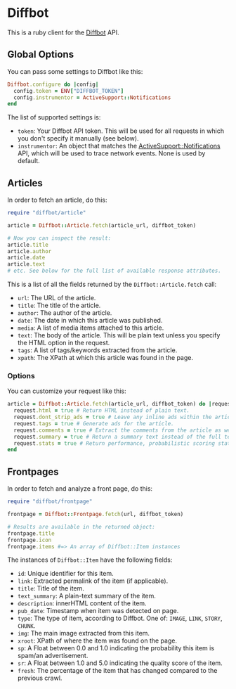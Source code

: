 # Diffbot

This is a ruby client for the [Diffbot](http://diffbot.com) API.

## Global Options

You can pass some settings to Diffbot like this:

``` ruby
Diffbot.configure do |config|
  config.token = ENV["DIFFBOT_TOKEN"]
  config.instrumentor = ActiveSupport::Notifications
end
```

The list of supported settings is:

* `token`: Your Diffbot API token. This will be used for all requests in which
  you don't specify it manually (see below).
* `instrumentor`: An object that matches the [ActiveSupport::Notifications][1]
  API, which will be used to trace network events. None is used by default.

[1]: http://api.rubyonrails.org/classes/ActiveSupport/Notifications.html

## Articles

In order to fetch an article, do this:

``` ruby
require "diffbot/article"

article = Diffbot::Article.fetch(article_url, diffbot_token)

# Now you can inspect the result:
article.title
article.author
article.date
article.text
# etc. See below for the full list of available response attributes.
```

This is a list of all the fields returned by the `Diffbot::Article.fetch` call:

* `url`: The URL of the article.
* `title`: The title of the article.
* `author`: The author of the article.
* `date`: The date in which this article was published.
* `media`: A list of media items attached to this article.
* `text`: The body of the article. This will be plain text unless you specify
  the HTML option in the request.
* `tags`: A list of tags/keywords extracted from the article.
* `xpath`: The XPath at which this article was found in the page.

### Options

You can customize your request like this:

``` ruby
article = Diffbot::Article.fetch(article_url, diffbot_token) do |request|
  request.html = true # Return HTML instead of plain text.
  request.dont_strip_ads = true # Leave any inline ads within the article.
  request.tags = true # Generate ads for the article.
  request.comments = true # Extract the comments from the article as well.
  request.summary = true # Return a summary text instead of the full text.
  request.stats = true # Return performance, probabilistic scoring stats.
end
```

## Frontpages

In order to fetch and analyze a front page, do this:

``` ruby
require "diffbot/frontpage"

frontpage = Diffbot::Frontpage.fetch(url, diffbot_token)

# Results are available in the returned object:
frontpage.title
frontpage.icon
frontpage.items #=> An array of Diffbot::Item instances
```

The instances of `Diffbot::Item` have the following fields:

* `id`: Unique identifier for this item.
* `link`: Extracted permalink of the item (if applicable).
* `title`: Title of the item.
* `text_summary`: A plain-text summary of the item.
* `description`: innerHTML content of the item.
* `pub_date`: Timestamp when item was detected on page.
* `type`: The type of item, according to Diffbot. One of: `IMAGE`, `LINK`,
  `STORY`, `CHUNK`.
* `img`: The main image extracted from this item.
* `xroot`: XPath of where the item was found on the page.
* `sp`: A Float between 0.0 and 1.0 indicating the probability this item is
  spam/an advertisement.
* `sr`: A Float between 1.0 and 5.0 indicating the quality score of the item.
* `fresh`: The percentage of the item that has changed compared to the previous
  crawl.
